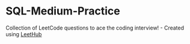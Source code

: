 # SQL-Medium-Practice
Collection of LeetCode questions to ace the coding interview! - Created using [LeetHub](https://github.com/QasimWani/LeetHub)
